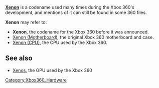 **[Xenon](Xenon "wikilink")** is a codename used many times during the
Xbox 360's development, and mentions of it can still be found in some
360 files.

**Xenon** may refer to:

  - **Xenon**, the codename for the Xbox 360 before it was announced.
  - [Xenon (Motherboard)](Xenon_(Motherboard) "wikilink"), the
    original Xbox 360 motherboard and case.
  - [Xenon (CPU)](Xenon_(CPU) "wikilink"), the CPU used by the Xbox
    360.

## See also

  - [Xenos](Xenos "wikilink"), the GPU used by the Xbox 360

[Category:Xbox360_Hardware](Category_Xbox360_Hardware)